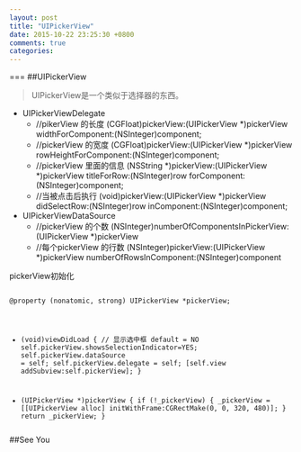 ```yaml
---
layout: post
title: "UIPickerView"
date: 2015-10-22 23:25:30 +0800
comments: true
categories: 
---
```

===
##UIPickerView
>UIPickerView是一个类似于选择器的东西。

* UIPickerViewDelegate
	* //pikerView 的长度
	(CGFloat)pickerView:(UIPickerView *)pickerView widthForComponent:(NSInteger)component;
	* //pickerView 的宽度 
	(CGFloat)pickerView:(UIPickerView *)pickerView rowHeightForComponent:(NSInteger)component;
	* //pickerView 里面的信息
	(NSString *)pickerView:(UIPickerView *)pickerView titleForRow:(NSInteger)row forComponent:(NSInteger)component;
	* //当被点击后执行
	(void)pickerView:(UIPickerView *)pickerView didSelectRow:(NSInteger)row inComponent:(NSInteger)component;
* UIPickerViewDataSource
	* //pickerView 的个数
	(NSInteger)numberOfComponentsInPickerView:(UIPickerView *)pickerView
	* //每个pickerView 的行数
	(NSInteger)pickerView:(UIPickerView *)pickerView numberOfRowsInComponent:(NSInteger)component
	

<p>pickerView初始化</p>
<pre><code>
@property (nonatomic, strong) UIPickerView *pickerView;


- (void)viewDidLoad {
// 显示选中框 default = NO
    self.pickerView.showsSelectionIndicator=YES;
    self.pickerView.dataSource = self;
    self.pickerView.delegate = self;
    [self.view addSubview:self.pickerView];
}


- (UIPickerView *)pickerView
{
    if (!_pickerView) {
        _pickerView = [[UIPickerView alloc] initWithFrame:CGRectMake(0, 0, 320, 480)];
    }
    return _pickerView;
}
</pre></code>


##See You